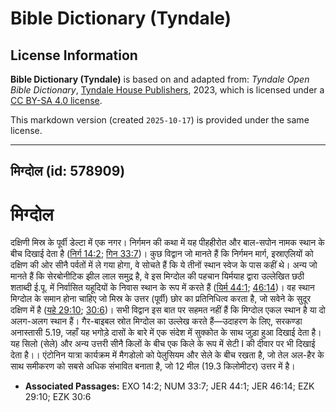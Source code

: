 # Bible Dictionary (Tyndale)

## License Information

**Bible Dictionary (Tyndale)** is based on and adapted from: _Tyndale Open Bible Dictionary_, [Tyndale House Publishers](https://tyndaleopenresources.com/), 2023, which is licensed under a [CC BY-SA 4.0 license](https://creativecommons.org/licenses/by-sa/4.0/legalcode.en).

This markdown version (created `2025-10-17`) is provided under the same license.



--------------------------------

## मिग्दोल (id: 578909)

मिग्दोल
=======

दक्षिणी मिस्र के पूर्वी डेल्टा में एक नगर। निर्गमन की कथा में यह पीहहीरोत और बाल\-सपोन नामक स्थान के बीच दिखाई देता है ([निर्ग 14:2](https://ref.ly/Exod14:2); [गिन 33:7](https://ref.ly/Num33:7))। कुछ विद्वान जो मानते हैं कि निर्गमन मार्ग, इस्राएलियों को दक्षिण की ओर सीनै पर्वतों में ले गया होगा, वे सोचते हैं कि ये तीनों स्थान स्वेज के पास कहीं थे। अन्य जो मानते हैं कि सेरबोनीटिक झील लाल समुद्र है, वे इस मिग्दोल की पहचान यिर्मयाह द्वारा उल्लेखित छठी शताब्दी ई.पू. में निर्वासित यहूदियों के निवास स्थान के रूप में करते हैं ([यिर्म 44:1](https://ref.ly/Jer44:1); [46:14](https://ref.ly/Jer46:14))। वह स्थान मिग्दोल के समान होना चाहिए जो मिस्र के उत्तर (पूर्वी) छोर का प्रतिनिधित्व करता है, जो सवेने के सुदूर दक्षिण में है ([यहे 29:10](https://ref.ly/Ezek29:10); [30:6](https://ref.ly/Ezek30:6))। सभी विद्वान इस बात पर सहमत नहीं हैं कि मिग्दोल एकल स्थान है या दो अलग\-अलग स्थान हैं। गैर\-बाइबल स्रोत मिग्दोल का उल्लेख करते हैं—उदाहरण के लिए, सरकण्डा अनास्तासी 5\.19, जहाँ यह भगोड़े दासों के बारे में एक संदेश में सुक्कोत के साथ जुड़ा हुआ दिखाई देता है। यह सिलो (सेले) और अन्य उत्तरी सीनै किलों के बीच एक किले के रूप में सेटी I की दीवार पर भी दिखाई देता है।। एंटोनिन यात्रा कार्यक्रम में मैगडोलो को पेलुसियम और सेले के बीच रखता है, जो तेल अल\-हैर के साथ समीकरण को सबसे अधिक संभावित बनाता है, जो 12 मील (19\.3 किलोमीटर) उत्तर में है।

* **Associated Passages:** EXO 14:2; NUM 33:7; JER 44:1; JER 46:14; EZK 29:10; EZK 30:6

